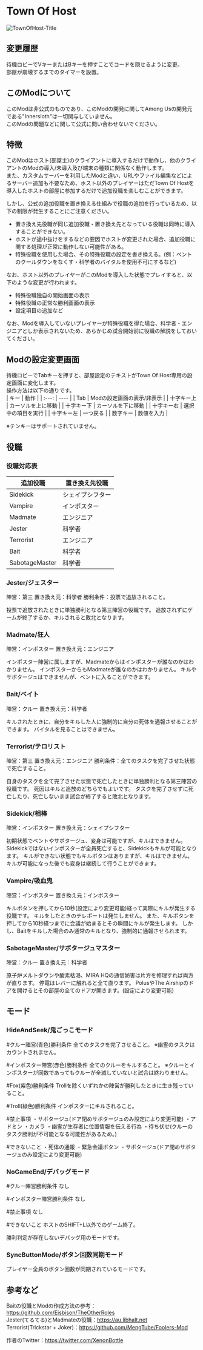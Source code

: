 # Town Of Host
![TownOfHost-Title](https://user-images.githubusercontent.com/51523918/147845737-440bc415-0d0f-42eb-b1d4-6aab36937bd4.jpg)

## 変更履歴
待機ロビーでVキーまたはBキーを押すことでコードを隠せるように変更。<br>
部屋が崩壊するまでのタイマーを設置。

## このModについて
このModは非公式のものであり、このModの開発に関してAmong Usの開発元である"Innersloth"は一切関与していません。<br>
このModの問題などに関して公式に問い合わせないでください。<br>

## 特徴
このModはホスト(部屋主)のクライアントに導入するだけで動作し、他のクライアントのModの導入/未導入及び端末の種類に関係なく動作します。<br>
また、カスタムサーバーを利用したModと違い、URLやファイル編集などによるサーバー追加も不要なため、ホスト以外のプレイヤーはただTown Of Hostを導入したホストの部屋に参加するだけで追加役職を楽しむことができます。<br>

しかし、公式の追加役職を置き換える仕組みで役職の追加を行っているため、以下の制限が発生することにご注意ください。<br>

- 置き換え先役職が同じ追加役職・置き換え先となっている役職は同時に導入することができない。
- ホストが途中抜けをするなどの要因でホストが変更された場合、追加役職に関する処理が正常に動作しない可能性がある。
- 特殊役職を使用した場合、その特殊役職の設定を書き換える。(例：ベントのクールダウンをなくす・科学者のバイタルを使用不可にするなど)

なお、ホスト以外のプレイヤーがこのModを導入した状態でプレイすると、以下のような変更が行われます。<br>

- 特殊役職独自の開始画面の表示
- 特殊役職の正常な勝利画面の表示
- 設定項目の追加など

なお、Modを導入していないプレイヤーが特殊役職を得た場合、科学者・エンジニアとしか表示されないため、あらかじめ試合開始前に役職の解説をしておいてください。<br>

## Modの設定変更画面
待機ロビーでTabキーを押すと、部屋設定のテキストがTown Of Host専用の設定画面に変化します。<br>
操作方法は以下の通りです。<br>
| キー | 動作 |
| :---: | ---- |
| Tab | Modの設定画面の表示/非表示 |
| 十字キー上 | カーソルを上に移動 |
| 十字キー下 | カーソルを下に移動 |
| 十字キー右 | 選択中の項目を実行 |
| 十字キー左 | 一つ戻る |
| 数字キー | 数値を入力 |

※テンキーはサポートされていません。

## 役職

### 役職対応表
| 追加役職 | 置き換え先役職 |
| ---- | ---- |
| Sidekick | シェイプシフター |
| Vampire | インポスター |
| Madmate | エンジニア |
| Jester | 科学者 |
| Terrorist | エンジニア |
| Bait | 科学者 |
| SabotageMaster | 科学者 |

### Jester/ジェスター

陣営：第三
置き換え元：科学者
勝利条件：投票で追放されること。

投票で追放されたときに単独勝利となる第三陣営の役職です。
追放されずにゲームが終了するか、キルされると敗北となります。

### Madmate/狂人

陣営：インポスター
置き換え元：エンジニア

インポスター陣営に属しますが、Madmateからはインポスターが誰なのかはわかりません。
インポスターからもMadmateが誰なのかはわかりません。
キルやサボタージュはできませんが、ベントに入ることができます。

### Bait/ベイト

陣営：クルー
置き換え元：科学者

キルされたときに、自分をキルした人に強制的に自分の死体を通報させることができます。
バイタルを見ることはできません。

### Terrorist/テロリスト

陣営：第三
置き換え元：エンジニア
勝利条件：全てのタスクを完了させた状態で死亡すること。

自身のタスクを全て完了させた状態で死亡したときに単独勝利となる第三陣営の役職です。
死因はキルと追放のどちらでもよいです。
タスクを完了させずに死亡したり、死亡しないまま試合が終了すると敗北となります。

### Sidekick/相棒

陣営：インポスター
置き換え元：シェイプシフター

初期状態でベントやサボタージュ、変身は可能ですが、キルはできません。
Sidekickではないインポスターが全員死亡すると、Sidekickもキルが可能となります。
キルができない状態でもキルボタンはありますが、キルはできません。
キルが可能になった後でも変身は継続して行うことができます。

### Vampire/吸血鬼

陣営：インポスター
置き換え元：インポスター

キルボタンを押してから10秒(設定により変更可能)経って実際にキルが発生する役職です。
キルをしたときのテレポートは発生しません。
また、キルボタンを押してから10秒経つまでに会議が始まるとその瞬間にキルが発生します。
しかし、Baitをキルした場合のみ通常のキルとなり、強制的に通報させられます。

### SabotageMaster/サボタージュマスター

陣営：クルー
置き換え元：科学者

原子炉メルトダウンや酸素枯渇、MIRA HQの通信妨害は片方を修理すれば両方が直ります。
停電はレバーに触れると全て直ります。
PolusやThe Airshipのドアを開けるとその部屋の全てのドアが開きます。(設定により変更可能)

## モード

### HideAndSeek/鬼ごっこモード

#クルー陣営(青色)勝利条件
全てのタスクを完了させること。
※幽霊のタスクはカウントされません。

#インポスター陣営(赤色)勝利条件
全てのクルーをキルすること。
※クルーとインポスターが同数であってもクルーが全滅していないと試合は終わりません。

#Fox(紫色)勝利条件
Trollを除くいずれかの陣営が勝利したときに生き残っていること。

#Troll(緑色)勝利条件
インポスターにキルされること。

#禁止事項
・サボタージュ(ドア閉めサボタージュのみ設定により変更可能)
・アドミン
・カメラ
・幽霊が生存者に位置情報を伝える行為
・待ち伏せ(クルーのタスク勝利が不可能となる可能性があるため。)

#できないこと
・死体の通報
・緊急会議ボタン
・サボタージュ(ドア閉めサボタージュのみ設定により変更可能)

### NoGameEnd/デバッグモード

#クルー陣営勝利条件
なし

#インポスター陣営勝利条件
なし

#禁止事項
なし

#できないこと
ホストのSHIFT+L以外でのゲーム終了。

勝利判定が存在しないデバッグ用のモードです。

### SyncButtonMode/ボタン回数同期モード

プレイヤー全員のボタン回数が同期されているモードです。

## 参考など

Baitの役職とModの作成方法の参考：https://github.com/Eisbison/TheOtherRoles<br>
Jester(てるてる)とMadmateの役職：https://au.libhalt.net<br>
Terrorist(Trickstar + Joker)：https://github.com/MengTube/Foolers-Mod

作者のTwitter：https://twitter.com/XenonBottle

